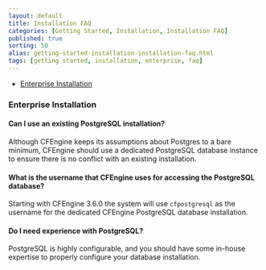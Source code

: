```yaml
---
layout: default
title: Installation FAQ
categories: [Getting Started, Installation, Installation FAQ]
published: true
sorting: 50
alias: getting-started-installation-installation-faq.html
tags: [getting started, installation, enterprise, faq]
---
```


* [Enterprise Installation](#enterprise-installation)

### Enterprise Installation ###

#### Can I use an existing PostgreSQL installation? ####

Although CFEngine keeps its assumptions about Postgres to a bare minimum, CFEngine should use a dedicated PostgreSQL database instance to ensure there is no conflict with an existing installation.

#### What is the username that CFEngine uses for accessing the PostgreSQL database?

Starting with CFEngine 3.6.0 the system will use ```cfpostgresql``` as the username for the dedicated CFEngine PostgreSQL database installation. 

#### Do I need experience with PostgreSQL? ####

PostgreSQL is highly configurable, and you should have some in-house expertise to properly configure your database installation. 
